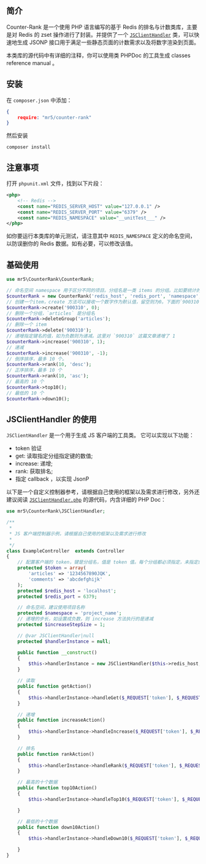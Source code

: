 ## 简介
Counter-Rank 是一个使用 PHP 语言编写的基于 Redis 的排名与计数类库，主要是对 Redis 的 zset 操作进行了封装。并提供了一个 [`JSClientHandler`](lib/mr5/CounterRank/JSClientHandler.php) 类，可以快速地生成 JSONP 接口用于满足一些静态页面的计数需求以及将数字渲染到页面。

本类库的源代码中有详细的注释，你可以使用类 PHPDoc 的工具生成 classes reference manual 。

## 安装
在 `composer.json` 中添加：
```json
{
	require: "mr5/counter-rank"
}
```
然后安装
```shell
composer install
```
## 注意事项
打开 `phpunit.xml` 文件，找到以下片段：
```xml
<php>
	<!-- Redis -->
	<const name="REDIS_SERVER_HOST" value="127.0.0.1" />
	<const name="REDIS_SERVER_PORT" value="6379" />
	<const name="REDIS_NAMESPACE" value="__unitTest___" />
</php>
```
如你要运行本类库的单元测试，请注意其中 `REDIS_NAMESPACE` 定义的命名空间，以防误删你的 Redis 数据。如有必要，可以修改该值。 
## 基础使用
```php
use mr5\CounterRank\CounterRank;

// 命名空间 namespace 用于区分不同的项目。分组名是一类 items 的分组。比如要统计的是文章，则分组名可以是 articles，评论的分组名可以是 comments。
$counterRank = new CounterRank('redis_host', 'redis_port', 'namespace', '分组名');
// 创建一个item，create 方法可以接收一个数字作为默认值，留空则为0。下面的`900310`可以看做是文章 ID、评论 ID 等等。
$counterRank->create('900310', 0);
// 删除一个分组，`articles` 是分组名
$counterRank->deleteGroup('articles');
// 删除一个 item
$counterRank->delete('900310');
// 递增指定键名的值，如为负数则为递减。这里对 `900310` 这篇文章递增了 1
$counterRank->increase('900310', 1);
// 递减
$counterRank->increase('900310', -1);
// 倒序排序，最多 10 个。
$counterRank->rank(10, 'desc');
// 正序排序，最多 10 个
$counterRank->rank(10, 'asc');
// 最高的 10 个
$counterRank->top10();
// 最低的 10 个
$counterRank->down10();
```
## JSClientHandler 的使用
`JSClientHandler` 是一个用于生成 JS 客户端的工具类。
它可以实现以下功能：
* token 验证
* get: 读取指定分组指定键的数值;
* increase: 递增;
* rank: 获取排名;
* 指定 callback ，以实现 JsonP

以下是一个自定义控制器参考，请根据自己使用的框架以及需求进行修改，另外还建议阅读 [`JSClientHandler.php`](lib/mr5/CounterRank/JSClientHandler.php) 的源代码，内含详细的 PHP Doc：
```php
use mr5\CounterRank\JSClientHandler;

/**
 *
 * JS 客户端控制器示例，请根据自己使用的框架以及需求进行修改
 *
 */
class ExampleController  extends Controller
{
	// 配置客户端的 token，键是分组名，值是 token 值。每个分组都必须指定，未指定的则不允许通过 JS Client 访问
    protected $token = array(
        'articles' => '1234567890JQK',
        'comments' => 'abcdefghijk'
    );
    protected $redis_host = 'localhost';
    protected $redis_port = 6379;

	// 命名空间，建议使用项目名称
    protected $namespace = 'project_name';
	// 递增的步长，如设置成负数，则 increase 方法执行的是递减
    protected $increaseStepSize = 1;

    // @var JSClientHandler|null
    protected $handlerInstance = null;

    public function __construct()
    {
        $this->handlerInstance = new JSClientHandler($this->redis_host, $this->redis_port, $this->namespace, $this->token, $this->increaseStepSize);
    }

    // 读取
    public function getAction()
    {
        $this->handlerInstance->handleGet($_REQUEST['token'], $_REQUEST['group'], $_REQUEST['keys'], $_REQUEST['callback']);
    }

    // 递增
    public function increaseAction()
    {
        $this->handlerInstance->handleIncrease($_REQUEST['token'], $_REQUEST['group'], $_REQUEST['keys'], $_REQUEST['callback']);
    }

    // 排名
    public function rankAction()
    {
        $this->handlerInstance->handleRank($_REQUEST['token'], $_REQUEST['group'], $_REQUEST['type'], $_REQUEST['limit'], $_REQUEST['callback']);
    }

    // 最高的十个数据
    public function top10Action()
    {
        $this->handlerInstance->handleTop10($_REQUEST['token'], $_REQUEST['group'], $_REQUEST['callback']);

    }

    // 最低的十个数据
    public function down10Action()
    {
        $this->handlerInstance->handleDown10($_REQUEST['token'], $_REQUEST['group'], $_REQUEST['callback']);

    }
}
```